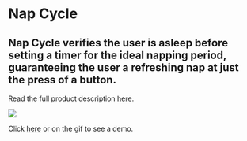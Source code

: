 # Nap Cycle

## Nap Cycle verifies the user is asleep before setting a timer for the ideal napping period, guaranteeing the user a refreshing nap at just the press of a button. 

Read the full product description <a href="https://github.com/benjihillard/Nap-Cycle/blob/master/Business%20Plan%20Guide.pdf">here</a>.


[![](/nap-cycle.gif)](https://www.youtube.com/watch?v=QUMfqyd5rXc)

Click [here](https://www.youtube.com/watch?v=QUMfqyd5rXc) or on the gif to see a demo.

